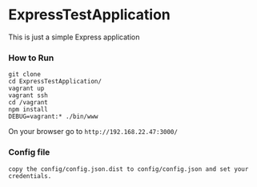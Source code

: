 # ExpressTestApplication
This is just a simple Express application


### How to Run

```
git clone
cd ExpressTestApplication/
vagrant up
vagrant ssh
cd /vagrant
npm install
DEBUG=vagrant:* ./bin/www
```

On your browser go to ```http://192.168.22.47:3000/```


### Config file

```
copy the config/config.json.dist to config/config.json and set your credentials.
```
